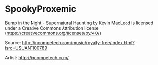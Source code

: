 # SpookyProxemic

Bump in the Night - Supernatural Haunting by Kevin MacLeod is licensed under a Creative Commons Attribution license (https://creativecommons.org/licenses/by/4.0/)

Source: http://incompetech.com/music/royalty-free/index.html?isrc=USUAN1100789

Artist: http://incompetech.com/
